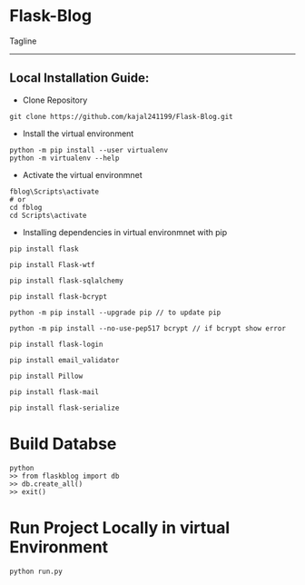 # Flask-Blog
Tagline
***
Local Installation Guide:
---
* Clone Repository
```
git clone https://github.com/kajal241199/Flask-Blog.git
```
* Install the virtual environment
```
python -m pip install --user virtualenv
python -m virtualenv --help
```
* Activate the virtual environmnet
```
fblog\Scripts\activate
# or 
cd fblog
cd Scripts\activate
```
* Installing dependencies in virtual environmnet with pip
```
pip install flask

pip install Flask-wtf

pip install flask-sqlalchemy

pip install flask-bcrypt

python -m pip install --upgrade pip // to update pip

python -m pip install --no-use-pep517 bcrypt // if bcrypt show error

pip install flask-login

pip install email_validator

pip install Pillow

pip install flask-mail

pip install flask-serialize
```
# Build Databse
```
python
>> from flaskblog import db
>> db.create_all()
>> exit()
```
# Run Project Locally in virtual Environment
```
python run.py
```






